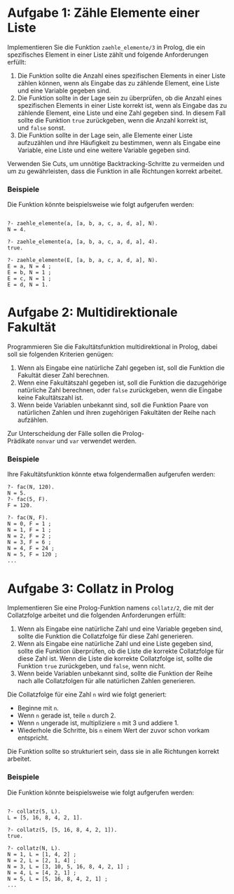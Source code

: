 # Aufgabe 1: Zähle Elemente einer Liste
Implementieren Sie die Funktion `zaehle_elemente/3` in Prolog, die ein spezifisches Element in einer Liste zählt und folgende Anforderungen erfüllt:

1. Die Funktion sollte die Anzahl eines spezifischen Elements in einer Liste zählen können, wenn als Eingabe das zu zählende Element, eine Liste und eine Variable gegeben sind.
2. Die Funktion sollte in der Lage sein zu überprüfen, ob die Anzahl eines spezifischen Elements in einer Liste korrekt ist, wenn als Eingabe das zu zählende Element, eine Liste und eine Zahl gegeben sind. In diesem Fall sollte die Funktion `true` zurückgeben, wenn die Anzahl korrekt ist, und `false` sonst.
3. Die Funktion sollte in der Lage sein, alle Elemente einer Liste aufzuzählen und ihre Häufigkeit zu bestimmen, wenn als Eingabe eine Variable, eine Liste und eine weitere Variable gegeben sind.

Verwenden Sie Cuts, um unnötige Backtracking-Schritte zu vermeiden und um zu gewährleisten, dass die Funktion in alle Richtungen korrekt arbeitet.

### Beispiele

Die Funktion könnte beispielsweise wie folgt aufgerufen werden:

```

?- zaehle_elemente(a, [a, b, a, c, a, d, a], N).
N = 4.

?- zaehle_elemente(a, [a, b, a, c, a, d, a], 4).
true.

?- zaehle_elemente(E, [a, b, a, c, a, d, a], N).
E = a, N = 4 ;
E = b, N = 1 ;
E = c, N = 1 ;
E = d, N = 1.
```

# Aufgabe 2: Multidirektionale Fakultät
Programmieren Sie die Fakultätsfunktion multidirektional in Prolog, dabei soll sie folgenden Kriterien genügen:

1. Wenn als Eingabe eine natürliche Zahl gegeben ist, soll die Funktion die Fakultät dieser Zahl berechnen.
2. Wenn eine Fakultätszahl gegeben ist, soll die Funktion die dazugehörige natürliche Zahl berechnen, oder `false` zurückgeben, wenn die Eingabe keine Fakultätszahl ist.
3. Wenn beide Variablen unbekannt sind, soll die Funktion Paare von natürlichen Zahlen und ihren zugehörigen Fakultäten der Reihe nach aufzählen.

Zur Unterscheidung der Fälle sollen die Prolog-Prädikate `nonvar` und `var` verwendet werden.

### Beispiele

Ihre Fakultätsfunktion könnte etwa folgendermaßen aufgerufen werden:

```
?- fac(N, 120).
N = 5.
?- fac(5, F).
F = 120.

?- fac(N, F).
N = 0, F = 1 ;
N = 1, F = 1 ;
N = 2, F = 2 ;
N = 3, F = 6 ;
N = 4, F = 24 ;
N = 5, F = 120 ;
...
```

# Aufgabe 3: Collatz in Prolog
Implementieren Sie eine Prolog-Funktion namens `collatz/2`, die mit der Collatzfolge arbeitet und die folgenden Anforderungen erfüllt:

1. Wenn als Eingabe eine natürliche Zahl und eine Variable gegeben sind, sollte die Funktion die Collatzfolge für diese Zahl generieren.
2. Wenn als Eingabe eine natürliche Zahl und eine Liste gegeben sind, sollte die Funktion überprüfen, ob die Liste die korrekte Collatzfolge für diese Zahl ist. Wenn die Liste die korrekte Collatzfolge ist, sollte die Funktion `true` zurückgeben, und `false`, wenn nicht.
3. Wenn beide Variablen unbekannt sind, sollte die Funktion der Reihe nach alle Collatzfolgen für alle natürlichen Zahlen generieren.

Die Collatzfolge für eine Zahl `n` wird wie folgt generiert:

- Beginne mit `n`.
- Wenn `n` gerade ist, teile `n` durch 2.
- Wenn `n` ungerade ist, multipliziere `n` mit 3 und addiere 1.
- Wiederhole die Schritte, bis `n` einem Wert der zuvor schon vorkam entspricht.

Die Funktion sollte so strukturiert sein, dass sie in alle Richtungen korrekt arbeitet.

### Beispiele

Die Funktion könnte beispielsweise wie folgt aufgerufen werden:

```

?- collatz(5, L).
L = [5, 16, 8, 4, 2, 1].

?- collatz(5, [5, 16, 8, 4, 2, 1]).
true.

?- collatz(N, L).
N = 1, L = [1, 4, 2] ;
N = 2, L = [2, 1, 4] ;
N = 3, L = [3, 10, 5, 16, 8, 4, 2, 1] ;
N = 4, L = [4, 2, 1] ;
N = 5, L = [5, 16, 8, 4, 2, 1] ;
...
```